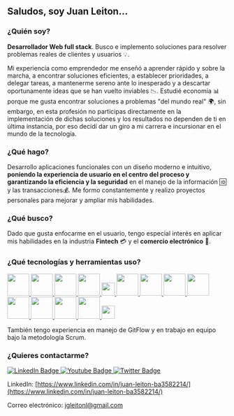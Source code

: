 ## Saludos, soy Juan Leiton... ##

### ¿Quién soy? ###
**Desarrollador Web full stack**. Busco e implemento soluciones para resolver problemas reales de clientes y usuarios 💡.

Mi experiencia como emprendedor me enseñó a aprender rápido y sobre la marcha, a encontrar soluciones eficientes, a establecer prioridades, a delegar tareas, a mantenerme sereno ante lo inesperado y a descartar oportunamente ideas que se han vuelto inviables 📉. Estudié economía 📊 porque me gusta encontrar soluciones a problemas "del mundo real" 🌍, sin embargo, en esta profesión no participas directamente en la implementación de dichas soluciones y los resultados no dependen de ti en última instancia, por eso decidí dar un giro a mi carrera e incursionar en el mundo de la tecnología.

### ¿Qué hago? ###
Desarrollo aplicaciones funcionales con un diseño moderno e intuitivo, **poniendo la experiencia de usuario en el centro del proceso y garantizando la eficiencia y la seguridad** en el manejo de la información 🆔 y las transacciones💰. Me formo constantemente y realizo proyectos personales para mejorar y ampliar mis habilidades.

### ¿Qué busco? ###
Dado que gusta enfocarme en el usuario, tengo especial interés en aplicar mis habilidades en la industria **Fintech** 💳 y el **comercio electrónico** 🛒.

### ¿Qué tecnologías y herramientas uso? ###
  <a href="https://developer.mozilla.org/en-US/docs/Web/JavaScript">
    <img src="https://user-images.githubusercontent.com/108427945/220447577-2d40e53b-d911-4919-9df8-1a832e7264e1.png" width="50" >
  </a>
  <a href="https://www.typescriptlang.org/">
    <img src="https://user-images.githubusercontent.com/108427945/220797241-e4531353-02ae-4f36-960e-a90259867b9f.png" width="50" >
  </a>
  <a href="https://developer.mozilla.org/en-US/docs/Web/HTML">
    <img src="https://user-images.githubusercontent.com/108427945/220448197-9361ad94-2867-4aca-8bcd-3a4ddb2b499c.png" width="50" >
  </a>
  <a href="https://developer.mozilla.org/en-US/docs/Web/CSS">
    <img src="https://user-images.githubusercontent.com/108427945/220448406-7bcd41a4-e0c3-4d97-8901-6ec45c3effa5.png" width="50" >
  </a>
  <a href="https://www.postgresql.org/">
    <img src="https://user-images.githubusercontent.com/108427945/220448808-2ccebd50-595e-4b02-8b59-ac7b4f5e52d4.png" width="30" >
  </a>
  <a href="https://www.mongodb.com/">
    <img src="https://user-images.githubusercontent.com/108427945/220798061-16bd9b8a-e763-4004-b95a-1bfecd456404.png" width="50" >
  </a>
  <a href="url">
    <img src="https://user-images.githubusercontent.com/108427945/220449748-8b0cce45-1156-49a7-a6da-83a8d921c83b.png" width="50" >
  </a>
  <a href="https://mongoosejs.com/">
    <img src="https://user-images.githubusercontent.com/108427945/220798508-6728ea7d-e461-4df5-a24a-f6a378dca838.png" width="50" >
  </a>
  <a href="https://nodejs.org/en/">
    <img src="https://user-images.githubusercontent.com/108427945/220450396-5786cd98-e2ce-47e8-b15f-056a251bd01b.png" width="50" >
  </a>
  <a href="https://expressjs.com/">
    <img src="https://user-images.githubusercontent.com/108427945/220450657-a17aca01-f90d-4843-9137-20bca9668a22.png" width="50" >
  </a>
  <a href="https://reactjs.org/">
    <img src="https://user-images.githubusercontent.com/108427945/220451016-cfb63adb-0aa4-493a-bef0-e090e301b3b1.png" width="50" >
  </a>
  <a href="https://redux.js.org/">
    <img src="https://user-images.githubusercontent.com/108427945/220451188-0dd37557-2067-4058-b6bc-eb14377f334c.png" width="50" >
  </a>
  <a href="https://auth0.com/">
    <img src="https://user-images.githubusercontent.com/108427945/220799198-a8e6e836-f9d1-436b-9853-515d6cc769bd.png" width="50" >
  </a>
  <a href="https://git-scm.com/">
    <img src="https://user-images.githubusercontent.com/108427945/220799354-9b2a07b1-d80c-4684-9bc3-33ce34d8f2e5.png" width="30" >
  </a>

También tengo experiencia en manejo de GitFlow y en trabajo en equipo bajo la metodología Scrum.

### ¿Quieres contactarme? ###
<div id="badges">
  <a href="https://www.linkedin.com/in/juan-leiton-ba3582214/">
    <img src="https://img.shields.io/badge/LinkedIn-blue?style=for-the-badge&logo=linkedin&logoColor=white" alt="LinkedIn Badge"/>
  </a>
  <a href="your-youtube-URL">
    <img src="https://img.shields.io/badge/YouTube-red?style=for-the-badge&logo=youtube&logoColor=white" alt="Youtube Badge"/>
  </a>
  <a href="your-twitter-URL">
    <img src="https://img.shields.io/badge/Twitter-blue?style=for-the-badge&logo=twitter&logoColor=white" alt="Twitter Badge"/>
  </a>
</div>

LinkedIn: [https://www.linkedin.com/in/juan-leiton-ba3582214/](https://www.linkedin.com/in/juan-leiton-ba3582214/)

Correo electrónico: [jgleitonl@gmail.com](jgleitonl@gmail.com)

